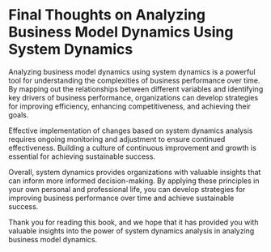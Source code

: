 Final Thoughts on Analyzing Business Model Dynamics Using System Dynamics
=====================================================================================

Analyzing business model dynamics using system dynamics is a powerful tool for understanding the complexities of business performance over time. By mapping out the relationships between different variables and identifying key drivers of business performance, organizations can develop strategies for improving efficiency, enhancing competitiveness, and achieving their goals.

Effective implementation of changes based on system dynamics analysis requires ongoing monitoring and adjustment to ensure continued effectiveness. Building a culture of continuous improvement and growth is essential for achieving sustainable success.

Overall, system dynamics provides organizations with valuable insights that can inform more informed decision-making. By applying these principles in your own personal and professional life, you can develop strategies for improving business performance over time and achieve sustainable success.

Thank you for reading this book, and we hope that it has provided you with valuable insights into the power of system dynamics analysis in analyzing business model dynamics.
